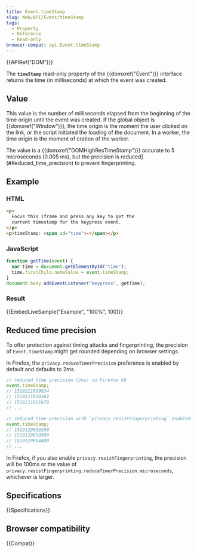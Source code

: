 ```yaml
---
title: Event.timeStamp
slug: Web/API/Event/timeStamp
tags:
  - Property
  - Reference
  - Read-only
browser-compat: api.Event.timeStamp
---
```

{{APIRef("DOM")}}

The **`timeStamp`** read-only property of the
{{domxref("Event")}} interface returns the time (in milliseconds) at which the event was
created.

## Value

This value is the number of milliseconds elapsed from the beginning of the time origin until the event was created. If the global object is {{domxref("Window")}}, the time origin is the moment the user clicked on the link, or the script initiated the loading of the document. In a worker, the time origin is the moment of cration of the worker.

The value is a {{domxref("DOMHighResTimeStamp")}} accurate to
5 microseconds (0.005 ms), but the precision is reduced](#Reduced_time_precision) to prevent fingerprinting.

## Example

### HTML

```html
<p>
  Focus this iframe and press any key to get the
  current timestamp for the keypress event.
</p>
<p>timeStamp: <span id="time">-</span></p>
```

### JavaScript

```js
function getTime(event) {
  var time = document.getElementById("time");
  time.firstChild.nodeValue = event.timeStamp;
}
document.body.addEventListener("keypress", getTime);
```

### Result

{{EmbedLiveSample("Example", "100%", 100)}}

## Reduced time precision

To offer protection against timing attacks and fingerprinting, the precision of
`Event.timeStamp` might get rounded depending on browser settings.

In Firefox, the `privacy.reduceTimerPrecision` preference is enabled by
default and defaults to 2ms.

```js
// reduced time precision (2ms) in Firefox 60
event.timeStamp;
// 1519211809934
// 1519211810362
// 1519211811670
// ...

// reduced time precision with `privacy.resistFingerprinting` enabled
event.timeStamp;
// 1519129853500
// 1519129858900
// 1519129864400
// ...
```

In Firefox, if you also enable `privacy.resistFingerprinting`, the precision
will be 100ms or the value of
`privacy.resistFingerprinting.reduceTimerPrecision.microseconds`, whichever
is larger.

## Specifications

{{Specifications}}

## Browser compatibility

{{Compat}}
